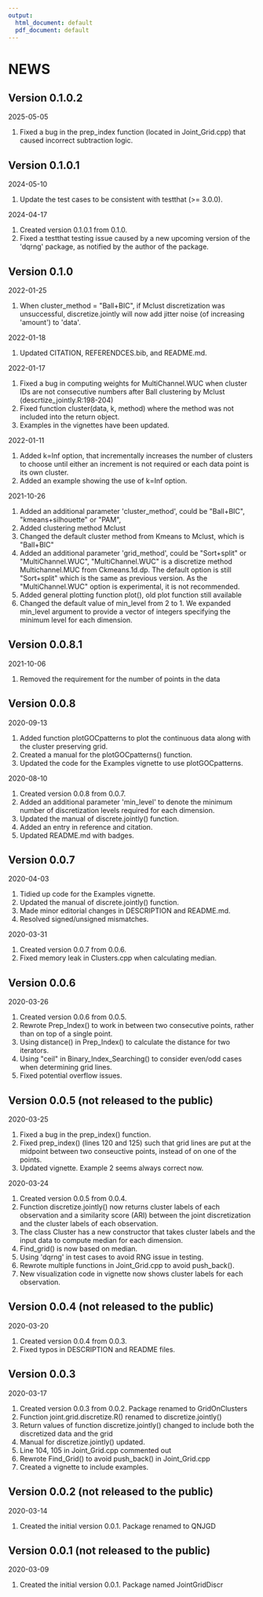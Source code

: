```yaml
---
output:
  html_document: default
  pdf_document: default
---
```

# NEWS
## Version 0.1.0.2

   2025-05-05
  1. Fixed a bug in the prep_index function (located in Joint_Grid.cpp) that caused incorrect subtraction logic.
   

## Version 0.1.0.1

   2024-05-10
  1. Update the test cases to be consistent with testthat (>= 3.0.0).
   
   
   2024-04-17
   1. Created version 0.1.0.1 from 0.1.0.
   1. Fixed a testthat testing issue caused by a new upcoming version of the 'dqrng' package, as notified by the author of the package.
   
## Version 0.1.0

   2022-01-25
   
  1.  When cluster_method = "Ball+BIC", if Mclust discretization was unsuccessful, discretize.jointly will now add jitter noise (of increasing 'amount') to 'data'.
  
  2022-01-18
  
  1. Updated CITATION, REFERENDCES.bib, and README.md.


   2022-01-17
      
  1. Fixed a bug in computing weights for MultiChannel.WUC when cluster IDs are not consecutive numbers after Ball clustering by Mclust (descrtize_jointly.R:198-204)
  2. Fixed function cluster(data, k, method) where the method was not included into the return object.
  3. Examples in the vignettes have been updated.


   2022-01-11
  
  1. Added k=Inf option, that incrementally increases the number of clusters to
  choose until either an increment is not required or each data point is
  its own cluster.
  2. Added an example showing the use of k=Inf option.

  
   2021-10-26
  
  1.  Added an additional parameter 'cluster_method', could be "Ball+BIC",
  "kmeans+silhouette" or "PAM",
  2. Added clustering method Mclust
  3. Changed the default cluster method from Kmeans to Mclust, which is "Ball+BIC"
  4. Added an additional parameter 'grid_method', could be "Sort+split" or 
  "MultiChannel.WUC", "MultiChannel.WUC" is a discretize method Multichannel.MUC
  from Ckmeans.1d.dp. The default option is still "Sort+split" which is the 
  same as previous version. As the "MultiChannel.WUC" option is experimental, it is not recommended.
  5. Added general plotting function plot(), old plot function still available
  6. Changed the default value of min_level from 2 to 1. We expanded min_level argument
  to provide a vector of integers specifying the minimum level for each dimension.
  
## Version 0.0.8.1
  
   2021-10-06

  1. Removed the requirement for the number of points in the data

## Version 0.0.8
  
  
   2020-09-13
  
  1. Added function plotGOCpatterns to plot the continuous data along with the
  cluster preserving grid.
  2. Created a manual for the plotGOCpatterns() function.
  3. Updated the code for the Examples vignette to use plotGOCpatterns.

  
   2020-08-10
  
  1. Created version 0.0.8 from 0.0.7.
  2. Added an additional parameter 'min_level' to denote the minimum number of 
  discretization levels required for each dimension. 
  3. Updated the manual of discrete.jointly() function.
  4. Added an entry in reference and citation.
  5. Updated README.md with badges.

## Version 0.0.7
  
  
   2020-04-03
  
  1. Tidied up code for the Examples vignette.
  2. Updated the manual of discrete.jointly() function.
  3. Made minor editorial changes in DESCRIPTION and README.md.
  4. Resolved signed/unsigned mismatches.

  
   2020-03-31
  
  1. Created version 0.0.7 from 0.0.6.
  2. Fixed memory leak in Clusters.cpp when calculating median.


## Version 0.0.6
  
   2020-03-26
  
  1. Created version 0.0.6 from 0.0.5.
  2. Rewrote Prep_Index() to work in between two consecutive points, 
  rather than on top of a single point.
  3. Using distance() in Prep_Index() to calculate the distance for two 
  iterators.
  4. Using "ceil" in Binary_Index_Searching() to consider even/odd cases
  when determining grid lines.
  5. Fixed potential overflow issues.

## Version 0.0.5 (not released to the public)

  
   2020-03-25
  
  1. Fixed a bug in the prep_index() function.
  2. Fixed prep_index() (lines 120 and 125) such that grid lines are
  put at the midpoint between two conseuctive points, instead of on
  one of the points.
  3. Updated vignette. Example 2 seems always correct now.
  
  
   2020-03-24

  1. Created version 0.0.5 from 0.0.4.
  2. Function discretize.jointly() now returns cluster labels of each
  observation and a similarity score (ARI) between the joint
  discretization and the cluster labels of each observation. 
  3. The class Cluster has a new constructor that takes cluster
  labels and the input data to compute median for each dimension.
  4. Find_grid() is now based on median.
  5. Using 'dqrng' in test cases to avoid RNG issue in testing.
  6. Rewrote multiple functions in Joint_Grid.cpp to avoid push_back().
  7. New visualization code in vignette now shows cluster labels for
  each observation.

## Version 0.0.4 (not released to the public)

   2020-03-20
  
  1. Created version 0.0.4 from 0.0.3.
  2. Fixed typos in DESCRIPTION and README files.

## Version 0.0.3

   2020-03-17
  
  1. Created version 0.0.3 from 0.0.2. Package renamed to GridOnClusters
  2. Function joint.grid.discretize.R() renamed to discretize.jointly()
  3. Return values of function discretize.jointly() changed to include
  both the discretized data and the grid
  4. Manual for discretize.jointly() updated.
  5. Line 104, 105 in Joint_Grid.cpp commented out
  6. Rewrote Find_Grid() to avoid push_back() in Joint_Grid.cpp
  7. Created a vignette to include examples.
  
## Version 0.0.2 (not released to the public)

   2020-03-14
  
  1. Created the initial version 0.0.1. Package renamed to QNJGD

## Version 0.0.1 (not released to the public)

   2020-03-09
  
  1. Created the initial version 0.0.1. Package named JointGridDiscr
